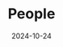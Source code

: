 ---
title: People
date: 2024-10-24

type: landing

sections:
  - block: people
    content:
      title: Meet the Team
      # Choose which groups/teams of users to display.
      #   Edit `user_groups` in each user's profile to add them to one or more of these groups.
      user_groups:
          - Principal Investigators
          - Postdocs
          - PhD Students
          - Masters Students
          - Undergraduate Students
          - Administration
          - Visitors
          - Alumni
          
      sort_by: Params.last_name
      sort_ascending: true
    design:
      show_interests: false
      show_role: true
      show_social: true

  - block: markdown
    content:
      title: Photo Gallery
      subtitle: Snapshots of Togetherness — Our Team Story
      text: |
        <figure class="half">
           <img src="47a0a3fa0709389dac09531ed82d58b.jpg" alt="图片描述" width="auto" height="auto">
           <img src="a36ff071733481491d387d05cb2a6aa.jpg" alt="图片描述" width="auto" height="auto">
           <img src="9648088d130e1e9ffd81e8ee2221fdb.jpg" alt="图片描述" width="auto" height="auto">
        </figure>
      design:
        columns: '1'


---